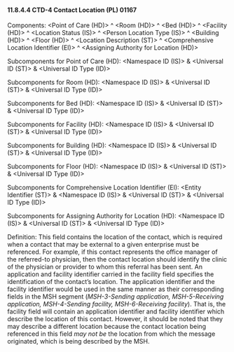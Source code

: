 #### 11.8.4.4 CTD-4 Contact Location (PL) 01167

Components: &lt;Point of Care (HD)> ^ &lt;Room (HD)> ^ &lt;Bed (HD)> ^ &lt;Facility (HD)> ^ &lt;Location Status (IS)> ^ &lt;Person Location Type (IS)> ^ &lt;Building (HD)> ^ &lt;Floor (HD)> ^ &lt;Location Description (ST)> ^ &lt;Comprehensive Location Identifier (EI)> ^ &lt;Assigning Authority for Location (HD)>

Subcomponents for Point of Care (HD): &lt;Namespace ID (IS)> & &lt;Universal ID (ST)> & &lt;Universal ID Type (ID)>

Subcomponents for Room (HD): &lt;Namespace ID (IS)> & &lt;Universal ID (ST)> & &lt;Universal ID Type (ID)>

Subcomponents for Bed (HD): &lt;Namespace ID (IS)> & &lt;Universal ID (ST)> & &lt;Universal ID Type (ID)>

Subcomponents for Facility (HD): &lt;Namespace ID (IS)> & &lt;Universal ID (ST)> & &lt;Universal ID Type (ID)>

Subcomponents for Building (HD): &lt;Namespace ID (IS)> & &lt;Universal ID (ST)> & &lt;Universal ID Type (ID)>

Subcomponents for Floor (HD): &lt;Namespace ID (IS)> & &lt;Universal ID (ST)> & &lt;Universal ID Type (ID)>

Subcomponents for Comprehensive Location Identifier (EI): &lt;Entity Identifier (ST)> & &lt;Namespace ID (IS)> & &lt;Universal ID (ST)> & &lt;Universal ID Type (ID)>

Subcomponents for Assigning Authority for Location (HD): &lt;Namespace ID (IS)> & &lt;Universal ID (ST)> & &lt;Universal ID Type (ID)>

Definition: This field contains the location of the contact, which is required when a contact that may be external to a given enterprise must be referenced. For example, if this contact represents the office manager of the referred-to physician, then the contact location should identify the clinic of the physician or provider to whom this referral has been sent. An application and facility identifier carried in the facility field specifies the identification of the contact’s location. The application identifier and the facility identifier would be used in the same manner as their corresponding fields in the MSH segment (_MSH-3-Sending application, MSH-5-Receiving application, MSH-4-Sending facility, MSH-6-Receiving facility_). That is, the facility field will contain an application identifier and facility identifier which describe the location of this contact. However, it should be noted that they may describe a different location because the contact location being referenced in this field _may not be_ the location from which the message originated, which is being described by the MSH.
